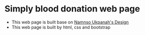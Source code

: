 # Simply blood donation web page
* This web page is built base on [Namnso Ukpanah's Design](https://dribbble.com/shots/6226014-Blood-Donation-Website-design)
* This web page is built by html, css and bootstrap
